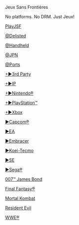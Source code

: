 Jeux Sans Frontières

No platforms. No DRM. Just Jeux!

[PlayJSF](https://1fichier.com/?jov9mhiddicctbxhk7v9)

[@Delisted](https://1fichier.com/dir/gzfmBy24)

[@Handheld](https://1fichier.com/dir/K61YILR6)

[@JPN]()

[@Ports](https://1fichier.com/dir/9cd3SPsk)

[+►3rd Party](https://1fichier.com/dir/9h7Q8IKD)

[+►IP]()

[+►Nintendo®]()

[+►PlayStation™]()

[+►Xbox]()

[►Capcom®]()

[►EA](https://1fichier.com/dir/yOGogzVc)

[►Embracer]()

[►Koei-Tecmo]()

[►SE]()

[►Sega®]()

[007™ James Bond]()

[Final Fantasy®]()

[Mortal Kombat]()

[Resident Evil](https://1fichier.com/dir/XLM9YuV2)

[WWE®](https://1fichier.com/dir/4sapBe9B)
